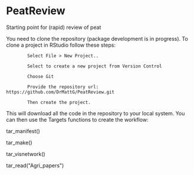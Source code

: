 # PeatReview
Starting point for (rapid) review of peat 

You need to clone the repository (package development is in progress). To clone a project in RStudio follow these steps:
            
            Select File > New Project.. 
            
            Select to create a new project from Version Control
            
            Choose Git
            
            Provide the repository url: https://github.com/DrMattG/PeatReview.git
            
            Then create the project.
            

This will download all the code in the repository to your local system. You can then use the Targets functions to create the workflow:

 tar_manifest()
 
 tar_make()
 
 tar_visnetwork()
 
 tar_read("Agri_papers")



